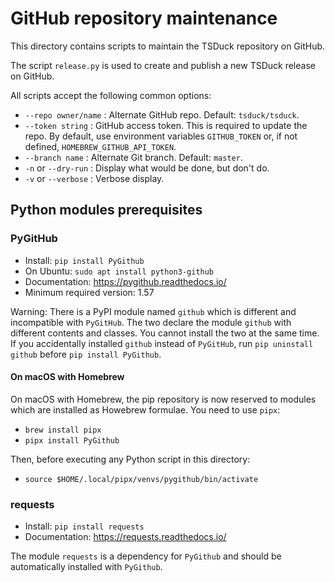 # GitHub repository maintenance

This directory contains scripts to maintain the TSDuck repository on GitHub.

The script `release.py` is used to create and publish a new TSDuck release on GitHub.

All scripts accept the following common options:

- `--repo owner/name` : Alternate GitHub repo. Default: `tsduck/tsduck`.
- `--token string` : GitHub access token. This is required to update the repo.
  By default, use environment variables `GITHUB_TOKEN` or, if not defined, `HOMEBREW_GITHUB_API_TOKEN`.
- `--branch name` : Alternate Git branch. Default: `master`.
- `-n` or `--dry-run` : Display what would be done, but don't do.
- `-v` or `--verbose` : Verbose display.

## Python modules prerequisites

### PyGitHub

- Install: `pip install PyGithub`
- On Ubuntu: `sudo apt install python3-github`
- Documentation: https://pygithub.readthedocs.io/
- Minimum required version: 1.57

Warning: There is a PyPI module named `github` which is different and
incompatible with `PyGitHub`. The two declare the module `github` with
different contents and classes. You cannot install the two at the same
time. If you accidentally installed `github` instead of `PyGitHub`,
run `pip uninstall github` before `pip install PyGithub`.

#### On macOS with Homebrew

On macOS with Homebrew, the pip repository is now reserved to modules which
are installed as Howebrew formulae. You need to use `pipx`:

- `brew install pipx`
- `pipx install PyGithub`

Then, before executing any Python script in this directory:

- `source $HOME/.local/pipx/venvs/pygithub/bin/activate`

### requests

- Install: `pip install requests`
- Documentation: https://requests.readthedocs.io/

The module `requests` is a dependency for `PyGithub` and should be
automatically installed with `PyGithub`.
